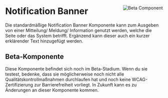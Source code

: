 <div style="display: inline-flex; align-items: center; justify-content: space-between; width: 100%;">
    <h1>Notification Banner</h1>
    <img src="assets/beta.png" alt="Beta Component" />
</div>
Die standardmäßige Notification Banner Komponente kann zum Ausgeben von einer Mitteilung/ Meldung/ Information genutzt werden, welche die Seite oder das System betrifft. Ergänzend kann dieser auch ein kurzer erklärender Text hinzugefügt werden.

## Beta-Komponente

Diese Komponente befindet sich noch im Beta-Stadium. Wenn du sie testest, bedenke, dass sie möglicherweise noch nicht alle Qualitätskontrollmaßnahmen durchlaufen hat und noch keine WCAG-Zertifizierung zur Barrierefreiheit vorliegt. In Zukunft kann es zu Änderungen an dieser Komponente kommen.
